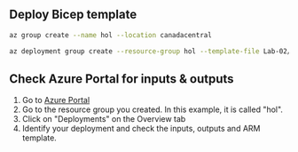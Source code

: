 ## Deploy Bicep template

```bash
az group create --name hol --location canadacentral

az deployment group create --resource-group hol --template-file Lab-02/Solutions/Exercise2.bicep
```

## Check Azure Portal for inputs & outputs

1. Go to [Azure Portal](https://portal.azure.com)
2. Go to the resource group you created.  In this example, it is called "hol".
3. Click on "Deployments" on the Overview tab
4. Identify your deployment and check the inputs, outputs and ARM template.
